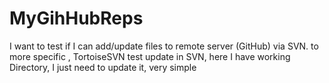 MyGihHubReps
============

I want to test if I can add/update files to remote server 
(GitHub) via SVN. to more specific , TortoiseSVN test update in SVN, here I have working Directory, I just need to update it, very simple



